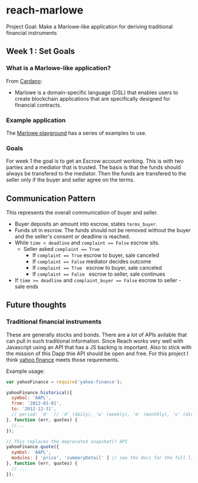 # reach-marlowe

Project Goal: Make a Marlowe-like application for deriving traditional financial instruments

## Week 1 : Set Goals

###  What is a Marlowe-like application?

From [Cardano](https://developers.cardano.org/docs/smart-contracts/marlowe/#:~:text=Marlowe%20is%20a%20domain%2Dspecific,specifically%20designed%20for%20financial%20contracts.):
- Marlowe is a domain-specific language (DSL) that enables users to create blockchain applications that are specifically designed for financial contracts.

### Example application 

The [Marlowe playground](https://marlowe-playground-staging.plutus.aws.iohkdev.io/#/javascript) has a series of examples to use.

### Goals

For week 1 the goal is to get an Escrow account working.  This is with two parties and a mediator that is trusted. The basis is that the funds should always be transfered to the mediator.  Then the funds are transfered to the seller only if the buyer and seller agree on the terms. 


## Communication Pattern

This represents the overall communication of buyer and seller.

- Buyer deposits an amount into escrow, states `terms_buyer`.
- Funds sit in escrow. The funds should not be removed without the buyer and the seller's consent or deadline is reached.
- While `time < deadline` and  `complaint == False` escrow sits.
  - Seller asked `complaint == True` 
     -  If `complaint == True` escrow to buyer, sale canceled
     -  If `complaint == False` mediator decides outcome
     -  If `complaint == True ` escrow to buyer, sale canceled
     -  If `complaint == False ` escrow to seller, sale continues
- If `time >= deadline` and  `complaint_buyer == False` escrow to seller - sale ends
   




## Future thoughts

### Traditional financial instruments

These are generally stocks and bonds.  There are a lot of APIs avilable that can pull in such traditional information.  Since Reach works very well with Javascript using an API that has a JS backing is important. Also to stick with the mission of this Dapp thie API should be open and free.  For this project I think [yahoo finance](https://finance.yahoo.com/) meets those requrements.

Example usage:

```javascript
var yahooFinance = require('yahoo-finance');

yahooFinance.historical({
  symbol: 'AAPL',
  from: '2012-01-01',
  to: '2012-12-31',
  // period: 'd'  // 'd' (daily), 'w' (weekly), 'm' (monthly), 'v' (dividends only)
}, function (err, quotes) {
  //...
});

// This replaces the deprecated snapshot() API
yahooFinance.quote({
  symbol: 'AAPL',
  modules: [ 'price', 'summaryDetail' ] // see the docs for the full list
}, function (err, quotes) {
  // ...
});
```
